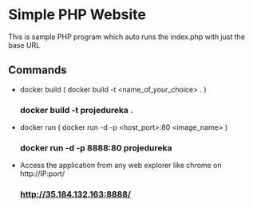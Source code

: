 # Simple PHP Website

This is sample PHP program which auto runs the index.php with just the base URL

## Commands

 * docker build  ( docker build -t <name_of_your_choice> . )
    ### docker build -t projedureka .
 
  * docker run ( docker run -d -p <host_port>:80 <image_name> )
     ### docker run -d -p 8888:80 projedureka

  * Access the application from any web explorer like chrome on http://IP:port/
     ### http://35.184.132.163:8888/ 
